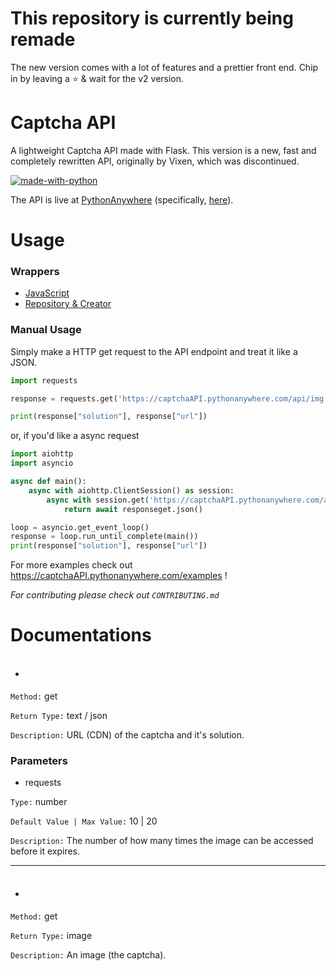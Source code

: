 # This repository is currently being remade

The new version comes with a lot of features and a prettier front end. Chip in by leaving a ⭐ & wait for the v2 version.

# Captcha API

A lightweight Captcha API made with Flask. This version is a new, fast and completely rewritten API, originally by Vixen, which was discontinued.

[![made-with-python](https://img.shields.io/badge/Made%20with-Python-1f425f.svg)](https://www.python.org/)

The API is live at [PythonAnywhere](https://pythonanywhere.com/) (specifically, [here](https://captchaAPI.pythonanywhere.com/)). 
# Usage

### Wrappers

 - [JavaScript](https://www.npmjs.com/package/essentials-captcha)
 - [Repository & Creator](https://github.com/SpeckyYT/essentials-captcha#readme)

### Manual Usage

Simply make a HTTP get request to the API endpoint and treat it like a JSON.

```python
import requests

response = requests.get('https://captchaAPI.pythonanywhere.com/api/img').json()

print(response["solution"], response["url"])
```

or, if you'd like a async request

```python
import aiohttp
import asyncio

async def main():
    async with aiohttp.ClientSession() as session:
        async with session.get('https://captchaAPI.pythonanywhere.com/api/img') as responseget:
            return await responseget.json()

loop = asyncio.get_event_loop()
response = loop.run_until_complete(main())
print(response["solution"], response["url"])
```

For more examples check out https://captchaAPI.pythonanywhere.com/examples !

*For contributing please check out `CONTRIBUTING.md`*

# Documentations

- ## <span style="color:white">/api/img</span>
`Method:` get

`Return Type:` text / json

`Description:` URL (CDN) of the captcha and it's solution.

### **Parameters**

- requests

`Type:` number

`Default Value | Max Value:` 10 | 20

`Description:` The number of how many times the image can be accessed before it expires.

<hr>

- ## <span style="color:white">/api/cdn/&lt;key&gt;</span>
`Method:` get

`Return Type:` image

`Description:` An image (the captcha).
